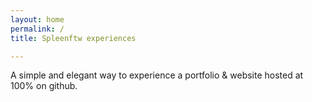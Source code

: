 ```yaml
---
layout: home
permalink: /
title: Spleenftw experiences

---
```

A simple and elegant way to experience a portfolio & website hosted at 100% on github.